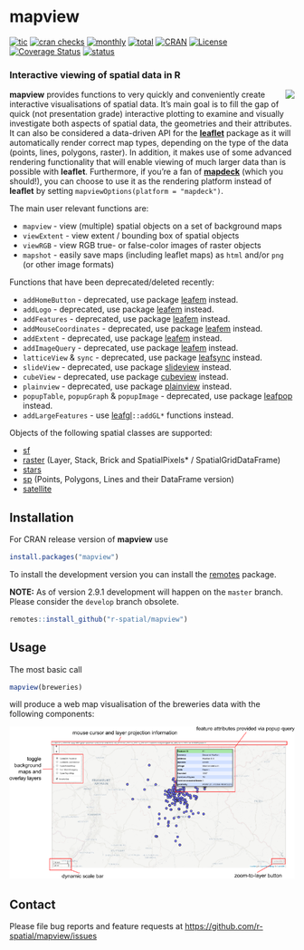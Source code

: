 
# mapview

<!-- badges: start -->
[![tic](https://github.com/r-spatial/mapview/workflows/tic/badge.svg?branch=master)](https://github.com/r-spatial/mapview/actions)
[![cran
checks](https://cranchecks.info/badges/worst/mapview)](https://cran.r-project.org/web/checks/check_results_mapview.html)
[![monthly](https://cranlogs.r-pkg.org/badges/mapview)](https://www.rpackages.io/package/mapview)
[![total](https://cranlogs.r-pkg.org/badges/grand-total/mapview)](https://www.rpackages.io/package/mapview)
[![CRAN](https://www.r-pkg.org/badges/version/mapview?color=009999)](https://cran.r-project.org/package=mapview)
[![License](https://img.shields.io/badge/license-GPL%20%28%3E=%203%29-lightgrey.svg?style=flat)](https://www.gnu.org/licenses/gpl-3.0.html)
[![Coverage
Status](https://img.shields.io/codecov/c/github/r-spatial/mapview/develop.svg)](https://codecov.io/github/r-spatial/mapview?branch=develop)
[![status](https://tinyverse.netlify.com/badge/mapview)](https://CRAN.R-project.org/package=mapview)
<!-- badges: end -->

### Interactive viewing of spatial data in R

<a href="https://github.com/tim-salabim/mvl"><img align="right" src="https://github.com/tim-salabim/mvl/blob/cstriestohelp/imagery/animated/box_anim.gif?raw=true" /></a>

**mapview** provides functions to very quickly and conveniently create
interactive visualisations of spatial data. It’s main goal is to fill
the gap of quick (not presentation grade) interactive plotting to
examine and visually investigate both aspects of spatial data, the
geometries and their attributes. It can also be considered a data-driven
API for the [**leaflet**](https://cran.r-project.org/package=leaflet)
package as it will automatically render correct map types, depending on
the type of the data (points, lines, polygons, raster). In addition, it
makes use of some advanced rendering functionality that will enable
viewing of much larger data than is possible with **leaflet**.
Furthermore, if you’re a fan of
[**mapdeck**](https://cran.r-project.org/package=mapdeck) (which you
should\!), you can choose to use it as the rendering platform instead of
**leaflet** by setting `mapviewOptions(platform = "mapdeck")`.

The main user relevant functions are:

  - `mapview` - view (multiple) spatial objects on a set of background
    maps
  - `viewExtent` - view extent / bounding box of spatial objects
  - `viewRGB` - view RGB true- or false-color images of raster objects
  - `mapshot` - easily save maps (including leaflet maps) as `html`
    and/or `png` (or other image formats)

Functions that have been deprecated/deleted recently:

  - `addHomeButton` - deprecated, use package
    [leafem](https://CRAN.R-project.org/package=leafem) instead.
  - `addLogo` - deprecated, use package
    [leafem](https://CRAN.R-project.org/package=leafem) instead.
  - `addFeatures` - deprecated, use package
    [leafem](https://CRAN.R-project.org/package=leafem) instead.
  - `addMouseCoordinates` - deprecated, use package
    [leafem](https://CRAN.R-project.org/package=leafem) instead.
  - `addExtent` - deprecated, use package
    [leafem](https://CRAN.R-project.org/package=leafem) instead.
  - `addImageQuery` - deprecated, use package
    [leafem](https://CRAN.R-project.org/package=leafem) instead.
  - `latticeView` & `sync` - deprecated, use package
    [leafsync](https://CRAN.R-project.org/package=leafsync) instead.
  - `slideView` - deprecated, use package
    [slideview](https://CRAN.R-project.org/package=slideview) instead.
  - `cubeView` - deprecated, use package
    [cubeview](https://CRAN.R-project.org/package=cubeview) instead.
  - `plainview` - deprecated, use package
    [plainview](https://CRAN.R-project.org/package=plainview) instead.
  - `popupTable`, `popupGraph` & `popupImage` - deprecated, use package
    [leafpop](https://CRAN.R-project.org/package=leafpop) instead.
  - `addLargeFeatures` - use
    [leafgl](https://CRAN.R-project.org/package=leafgl)`::addGL*`
    functions instead.

Objects of the following spatial classes are supported:

  - [sf](https://cran.r-project.org/package=sf)
  - [raster](https://cran.r-project.org/package=raster) (Layer, Stack,
    Brick and SpatialPixels\* / SpatialGridDataFrame)
  - [stars](https://cran.r-project.org/package=stars)
  - [sp](https://cran.r-project.org/package=sp) (Points, Polygons, Lines
    and their DataFrame version)
  - [satellite](https://cran.r-project.org/package=satellite)

## Installation

For CRAN release version of **mapview** use

``` r
install.packages("mapview")
```

To install the development version you can install the
[remotes](https://cran.r-project.org/package=remotes) package.

**NOTE:** As of version 2.9.1 development will happen on the `master`
branch. Please consider the `develop` branch obsolete.

``` r
remotes::install_github("r-spatial/mapview")
```

## Usage

The most basic call

``` r
mapview(breweries)
```

will produce a web map visualisation of the breweries data with the
following components:

![](man/figures/basic_small.png)

## Contact

Please file bug reports and feature requests at
<https://github.com/r-spatial/mapview/issues>
